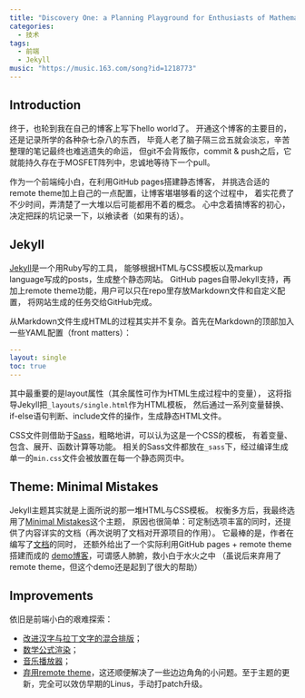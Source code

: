 ```yaml
---
title: "Discovery One: a Planning Playground for Enthusiasts of Mathematics, Physics, as well as Computer Science"
categories:
  - 技术
tags:
  - 前端
  - Jekyll
music: "https://music.163.com/song?id=1218773"
---
```


## Introduction

终于，也轮到我在自己的博客上写下hello world了。
开通这个博客的主要目的，还是记录所学的各种杂七杂八的东西，
毕竟人老了脑子隔三岔五就会淡忘，辛苦整理的笔记最终也难逃遗失的命运，
但git不会背叛你，commit & push之后，它就能持久存在于MOSFET阵列中，忠诚地等待下一个pull。

作为一个前端纯小白，在利用GitHub pages搭建静态博客，
并挑选合适的remote theme加上自己的一点配置，让博客堪堪够看的这个过程中，
着实花费了不少时间，弄清楚了一大堆以后可能都用不着的概念。
心中念着搞博客的初心，决定把踩的坑记录一下，以飨读者（如果有的话）。

## Jekyll

[Jekyll](https://jekyllrb.com/)是一个用Ruby写的工具，
能够根据HTML与CSS模板以及markup language写成的posts，生成整个静态网站。
GitHub pages自带Jekyll支持，再加上remote theme功能，用户可以只在repo里存放Markdown文件和自定义配置，
将网站生成的任务交给GitHub完成。

从Markdown文件生成HTML的过程其实并不复杂。首先在Markdown的顶部加入一些YAML配置（front matters）：
```yaml
---
layout: single
toc: true
---
```
其中最重要的是layout属性（其余属性可作为HTML生成过程中的变量），
这将指导Jekyll把`_layouts/single.html`作为HTML模板，
然后通过一系列变量替换、if-else语句判断、include文件的操作，生成静态HTML文件。

CSS文件则借助于[Sass](https://sass-lang.com/)，粗略地讲，可以认为这是一个CSS的模板，
有着变量、包含、展开、函数计算等功能。
相关的Sass文件都放在`_sass`下，经过编译生成单一的`min.css`文件会被放置在每一个静态网页中。

## Theme: Minimal Mistakes

Jekyll主题其实就是上面所说的那一堆HTML与CSS模板。
权衡多方后，我最终选用了[Minimal Mistakes](https://github.com/mmistakes/minimal-mistakes)这个主题，
原因也很简单：可定制选项丰富的同时，还提供了内容详实的文档（再次说明了文档对开源项目的作用）。
它最棒的是，作者在编写了[文档](https://mmistakes.github.io/minimal-mistakes/)的同时，
还额外给出了一个实际利用GitHub pages + remote theme搭建而成的
[demo博客](https://mmistakes.github.io/mm-github-pages-starter/)，可谓感人肺腑，救小白于水火之中
（虽说后来弃用了remote theme，但这个demo还是起到了很大的帮助）

## Improvements

依旧是前端小白的艰难探索：

- [改进汉字与拉丁文字的混合排版](/articles/hanzi-typography-jekyll/)；
- [数学公式渲染](/articles/katex-jekyll/)；
- [音乐播放器](/articles/music-player/)；
- [弃用remote theme](https://github.com/ZeppLu/ZeppLu.GitHub.io/commit/97c59ebaa4303622d7b778a4d21952fdf5742229)，这还顺便解决了一些边边角角的小问题。至于主题的更新，完全可以效仿早期的Linus，手动打patch升级。